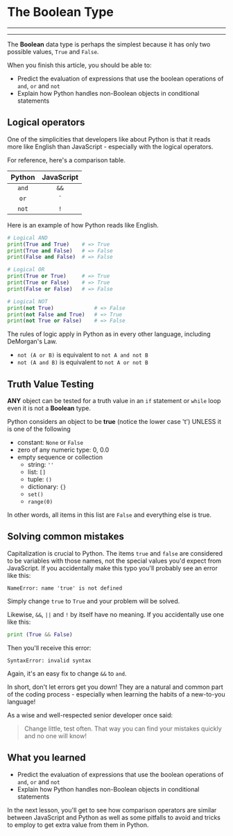 # The Boolean Type
________________________________________________________________________________
<!-- @import "[TOC]" {cmd="toc" depthFrom=2 depthTo=6 orderedList=false} -->
________________________________________________________________________________

The **Boolean** data type is perhaps the simplest because it has only two 
possible values, `True` and `False`.

When you finish this article, you should be able to:
- Predict the evaluation of expressions that use the boolean operations of 
`and`, `or` and `not`
- Explain how Python handles non-Boolean objects in conditional statements

## Logical operators

One of the simplicities that developers like about Python is that it reads more
like English than JavaScript - especially with the logical operators.

For reference, here's a comparison table.

| Python | JavaScript |
|:------:|:----------:|
| `and`  |    `&&`    |
|  `or`  |    `||`    |
| `not`  |    `!`     |

Here is an example of how Python reads like English.

```python
# Logical AND
print(True and True)    # => True
print(True and False)   # => False
print(False and False)  # => False

# Logical OR
print(True or True)     # => True
print(True or False)    # => True
print(False or False)   # => False

# Logical NOT
print(not True)             # => False
print(not False and True)   # => True
print(not True or False)    # => False
```

The rules of logic apply in Python as in every other language, including 
DeMorgan's Law.

- `not (A or B)` is equivalent to `not A and not B`
- `not (A and B)` is equivalent to `not A or not B`

## Truth Value Testing

**ANY** object can be tested for a truth value in an `if` statement or 
`while` loop even it is not a **Boolean** type. 

Python considers an object to be **true** (notice the lower case 't') 
UNLESS it is one of the following
- constant: `None` or `False`
- zero of any numeric type: 0, 0.0
- empty sequence or collection
  - string: `''`
  - list: `[]`
  - tuple: `()`
  - dictionary: `{}`
  - `set()`
  - `range(0)`

In other words, all items in this list are `False` and everything else is true.

## Solving common mistakes

Capitalization is crucial to Python. The items `true` and `false` are 
considered to be variables with those names, not the special values you'd expect 
from JavaScript. If you accidentally make this typo you'll probably see an 
error like this:
```plaintext
NameError: name 'true' is not defined
```

Simply change `true` to `True` and your problem will be solved.

Likewise, `&&`, `||` and `!` by itself have no meaning. If you accidentally
use one like this:
```python
print (True && False)
```

Then you'll receive this error:
```plaintext
SyntaxError: invalid syntax
```

Again, it's an easy fix to change `&&` to `and`.

In short, don't let errors get you down! They are a natural and common part 
of the coding process - especially when learning the habits of a new-to-you
language!

As a wise and well-respected senior developer once said:
> Change little, test often. That way you can find your mistakes quickly and 
> no one will know!

## What you learned

- Predict the evaluation of expressions that use the boolean operations of 
`and`, `or` and `not`
- Explain how Python handles non-Boolean objects in conditional statements

In the next lesson, you'll get to see how comparison operators are similar
between JavaScript and Python as well as some pitfalls to avoid and tricks to 
employ to get extra value from them in Python.